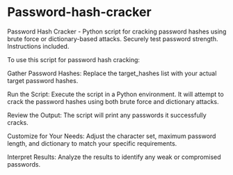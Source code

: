 # Password-hash-cracker
Password Hash Cracker - Python script for cracking password hashes using brute force or dictionary-based attacks. Securely test password strength. Instructions included.

To use this script for password hash cracking:

Gather Password Hashes: Replace the target_hashes list with your actual target password hashes.

Run the Script: Execute the script in a Python environment. It will attempt to crack the password hashes using both brute force and dictionary attacks.

Review the Output: The script will print any passwords it successfully cracks.

Customize for Your Needs: Adjust the character set, maximum password length, and dictionary to match your specific requirements.

Interpret Results: Analyze the results to identify any weak or compromised passwords.





